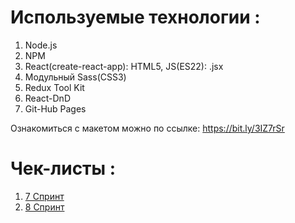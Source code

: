 # Используемые технологии :

1. Node.js
2. NPM
3. React(create-react-app): HTML5, JS(ES22): .jsx
4. Модульный Sass(CSS3)
5. Redux Tool Kit
6. React-DnD
7. Git-Hub Pages

Ознакомиться с макетом можно по ссылке: https://bit.ly/3IZ7rSr

# Чек-листы :

1. [7 Спринт](https://code.s3.yandex.net/web-plus/checklists/checklist_pdf/checklist_7.pdf)
2. [8 Спринт](https://code.s3.yandex.net/web-plus/checklists/checklist_pdf/checklist_8.pdf)
